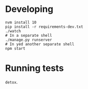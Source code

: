 # Developing

```shell
nvm install 10
pip install -r requirements-dev.txt
./watch
# In a separate shell
./manage.py runserver
# In yed another separate shell
npm start
```



# Running tests

`detox`.
